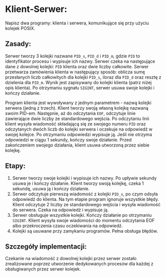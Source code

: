 # Klient-Serwer:

Napisz dwa programy: klienta i serwera, komunikujące się przy użyciu kolejek POSIX.

## Zasady:

Serwer tworzy 3 kolejki nazwane `PID_s`, `PID_d` i `PID_m`, gdzie `PID` to identyfikator procesu i wypisuje ich nazwy.
Serwer czeka na następujące dane z dowolnej kolejki: `PID` klienta oraz dwie liczby całkowite. Serwer przetwarza zamówienia klienta w następujący sposób: oblicza sumę przesłanych liczb całkowitych dla kolejki `PID_s`, iloraz dla `PID_d` oraz resztę z dzielenia dla `PID_m`. Wynik jest zapisywany do kolejki klienta (patrz niżej opis klienta). 
Po otrzymaniu sygnału `SIGINT`, serwer usuwa swoje kolejki i kończy działanie.

Program klienta jest wywoływany z jednym parametrem - nazwą kolejki serwera (jedną z trzech). Klient tworzy swoją własną kolejkę nazwaną swoim PID-em. Następnie, aż do odczytania `EOF`, odczytuje linie zawierające dwie liczby ze standardowego wejścia. Po odczytaniu linii klient wysyła wiadomość składającą się ze swojego numeru `PID` oraz odczytanych dwóch liczb do kolejki serwera i oczekuje na odpowiedź w swojej kolejce. Po otrzymaniu odpowiedzi wypisuje ją. Jeśli nie otrzyma odpowiedzi w ciągu 1 sekundy, kończy swoje działanie. Przed zakończeniem swojego działania, klient usuwa utworzoną przez siebie kolejkę.

## Etapy:
1. Serwer tworzy swoje kolejki i wypisuje ich nazwy. Po upływie sekundy usuwa je i kończy działanie. Klient tworzy swoją kolejkę, czeka 1 sekundę, usuwa ją i kończy działanie.
2. Serwer odczytuje pierwszą wiadomość z kolejki `PID_s`, po czym odsyła odpowiedź do klienta. Na tym etapie program ignoruje wszystkie błędy. Klient odczytuje 2 liczby ze standardowego wejścia i wysyła wiadomość do serwera. Czeka na odpowiedź i wypisuje ją.
3. Serwer obsługuje wszystkie kolejki. Kończy działanie po otrzymaniu `SIGINT`. Klient wysyła swoje wiadomości do momentu odczytania EOF albo przekroczenia czasu oczekiwania na odpowiedź.
4. Kolejki są usuwane przy zamykaniu programów. Pełna obsługa błędów.

## Szczegóły implementacji:

Czekanie na wiadomość z dowolnej kolejki przez serwer zostało zrealizowane poprzez utworzenie dedykowanych procesów dla każdej z obsługiwanych przez serwer kolejek.

